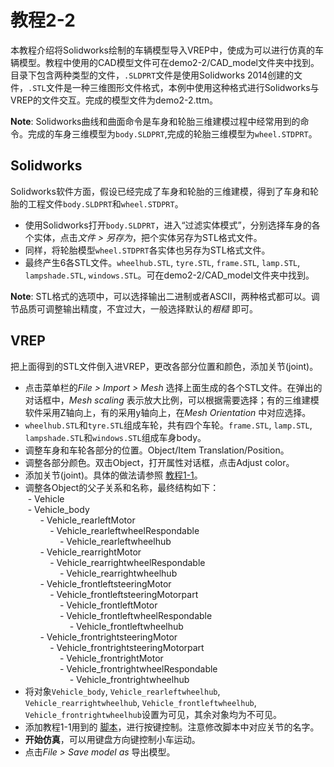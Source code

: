 # 教程2-2
本教程介绍将Solidworks绘制的车辆模型导入VREP中，使成为可以进行仿真的车辆模型。教程中使用的CAD模型文件可在demo2-2/CAD_model文件夹中找到。目录下包含两种类型的文件，`.SLDPRT`文件是使用Solidworks 2014创建的文件，`.STL`文件是一种三维图形文件格式，本例中使用这种格式进行Solidworks与VREP的文件交互。完成的模型文件为demo2-2.ttm。

**Note**: Solidworks曲线和曲面命令是车身和轮胎三维建模过程中经常用到的命令。完成的车身三维模型为`body.SLDPRT`,完成的轮胎三维模型为`wheel.STDPRT`。

## Solidworks
Solidworks软件方面，假设已经完成了车身和轮胎的三维建模，得到了车身和轮胎的工程文件`body.SLDPRT`和`wheel.STDPRT`。
- 使用Solidworks打开`body.SLDPRT`，进入“过滤实体模式”，分别选择车身的各个实体，点击*文件 > 另存为*，把个实体另存为STL格式文件。
- 同样，将轮胎模型`wheel.STDPRT`各实体也另存为STL格式文件。
- 最终产生6各STL文件。`wheelhub.STL`, `tyre.STL`, `frame.STL`, `lamp.STL`, `lampshade.STL`, `windows.STL`。可在demo2-2/CAD_model文件夹中找到。

**Note**: STL格式的选项中，可以选择输出二进制或者ASCII，两种格式都可以。调节品质可调整输出精度，不宜过大，一般选择默认的*粗糙* 即可。

## VREP
把上面得到的STL文件倒入进VREP，更改各部分位置和颜色，添加关节(joint)。
- 点击菜单栏的*File > Import  > Mesh* 选择上面生成的各个STL文件。在弹出的对话框中，*Mesh scaling* 表示放大比例，可以根据需要选择；有的三维建模软件采用Z轴向上，有的采用y轴向上，在*Mesh Orientation* 中对应选择。
- `wheelhub.STL`和`tyre.STL`组成车轮，共有四个车轮。`frame.STL`, `lamp.STL`, `lampshade.STL`和`windows.STL`组成车身body。
- 调整车身和车轮各部分的位置。Object/Item Translation/Position。
- 调整各部分颜色。双击Object，打开属性对话框，点击Adjust color。
- 添加关节(joint)。具体的做法请参照
[教程1-1](https://github.com/bit-ivrc/vrep_tutorial/tree/master/demo1-1)。
- 调整各Object的父子关系和名称，最终结构如下：
<br>&nbsp;\- Vehicle
<br>&nbsp;\- Vehicle_body
<br>&nbsp; &nbsp; &nbsp; \- Vehicle_rearleftMotor
<br>&nbsp; &nbsp; &nbsp; &nbsp; &nbsp; \- Vehicle_rearleftwheelRespondable
<br>&nbsp; &nbsp; &nbsp; &nbsp; &nbsp; &nbsp; &nbsp; \- Vehicle_rearleftwheelhub
<br>&nbsp; &nbsp; &nbsp; \- Vehicle_rearrightMotor
<br>&nbsp; &nbsp; &nbsp; &nbsp; &nbsp; \- Vehicle_rearrightwheelRespondable
<br>&nbsp; &nbsp; &nbsp; &nbsp; &nbsp; &nbsp; &nbsp; \- Vehicle_rearrightwheelhub
<br>&nbsp; &nbsp; &nbsp; \- Vehicle_frontleftsteeringMotor
<br>&nbsp; &nbsp; &nbsp; &nbsp; &nbsp; \- Vehicle_frontleftsteeringMotorpart
<br>&nbsp; &nbsp; &nbsp; &nbsp; &nbsp; &nbsp; &nbsp; \- Vehicle_frontleftMotor
<br>&nbsp; &nbsp; &nbsp; &nbsp; &nbsp; &nbsp; &nbsp; \- Vehicle_frontleftwheelRespondable
<br>&nbsp; &nbsp; &nbsp; &nbsp; &nbsp; &nbsp; &nbsp; &nbsp; &nbsp; \- Vehicle_frontleftwheelhub
<br>&nbsp; &nbsp; &nbsp; \- Vehicle_frontrightsteeringMotor
<br>&nbsp; &nbsp; &nbsp; &nbsp; &nbsp; \- Vehicle_frontrightsteeringMotorpart
<br>&nbsp; &nbsp; &nbsp; &nbsp; &nbsp; &nbsp; &nbsp; \- Vehicle_frontrightMotor
<br>&nbsp; &nbsp; &nbsp; &nbsp; &nbsp; &nbsp; &nbsp; \- Vehicle_frontrightwheelRespondable
<br>&nbsp; &nbsp; &nbsp; &nbsp; &nbsp; &nbsp; &nbsp; &nbsp; &nbsp; \- Vehicle_frontrightwheelhub
- 将对象`Vehicle_body`, `Vehicle_rearleftwheelhub`, `Vehicle_rearrightwheelhub`, 
`Vehicle_frontleftwheelhub`, `Vehicle_frontrightwheelhub`设置为可见，其余对象均为不可见。
- 添加教程1-1用到的
[脚本](https://github.com/bit-ivrc/vrep_tutorial/blob/master/demo1-1/script/script.txt)，进行按键控制。注意修改脚本中对应关节的名字。
- **开始仿真**，可以用键盘方向键控制小车运动。
- 点击*File > Save model as* 导出模型。
